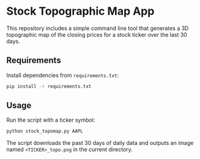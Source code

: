 # Stock Topographic Map App

This repository includes a simple command line tool that generates a 3D topographic map of the closing prices for a stock ticker over the last 30 days.

## Requirements

Install dependencies from `requirements.txt`:

```bash
pip install -r requirements.txt
```

## Usage

Run the script with a ticker symbol:

```bash
python stock_topomap.py AAPL
```

The script downloads the past 30 days of daily data and outputs an image named `<TICKER>_topo.png` in the current directory.

